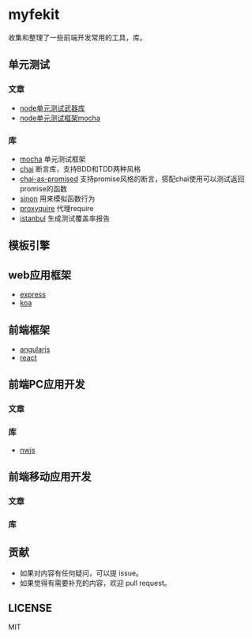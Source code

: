 # myfekit
收集和整理了一些前端开发常用的工具，库。


## 单元测试

### 文章
* [node单元测试武器库](http://blog.csdn.net/wp270280522/article/details/48734409)
* [node单元测试框架mocha](http://dmoneh.github.io/silentsong/2015/09/01/node-unit-test-by-mocha/)

### 库
* [mocha](http://mochajs.org/) 单元测试框架
* [chai](http://chaijs.com/) 断言库，支持BDD和TDD两种风格
* [chai-as-promised](https://github.com/domenic/chai-as-promised) 支持promise风格的断言，搭配chai使用可以测试返回promise的函数
* [sinon](http://sinonjs.org/docs/) 用来模拟函数行为
* [proxyquire](https://github.com/thlorenz/proxyquire) 代理require
* [istanbul](https://github.com/gotwarlost/istanbul) 生成测试覆盖率报告


## 模板引擎

## web应用框架

* [express](http://www.expressjs.com.cn/)
* [koa](http://koa.bootcss.com/)

## 前端框架

* [angularjs](https://github.com/angular/angular)
* [react](https://github.com/facebook/react)

## 前端PC应用开发

### 文章

### 库
* [nwjs](https://github.com/nwjs/nw.js)


## 前端移动应用开发

### 文章

### 库



## 贡献
* 如果对内容有任何疑问，可以提 issue。
* 如果觉得有需要补充的内容，欢迎 pull request。

## LICENSE

MIT





